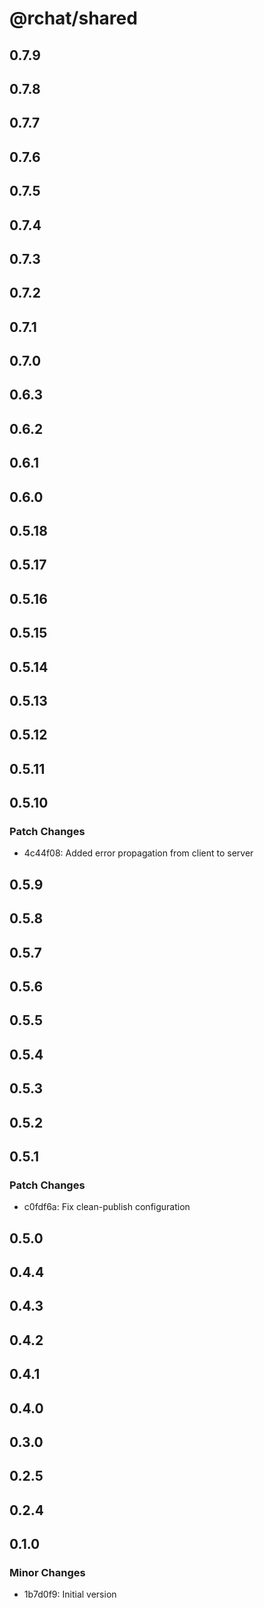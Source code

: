 # @rchat/shared

## 0.7.9

## 0.7.8

## 0.7.7

## 0.7.6

## 0.7.5

## 0.7.4

## 0.7.3

## 0.7.2

## 0.7.1

## 0.7.0

## 0.6.3

## 0.6.2

## 0.6.1

## 0.6.0

## 0.5.18

## 0.5.17

## 0.5.16

## 0.5.15

## 0.5.14

## 0.5.13

## 0.5.12

## 0.5.11

## 0.5.10

### Patch Changes

-   4c44f08: Added error propagation from client to server

## 0.5.9

## 0.5.8

## 0.5.7

## 0.5.6

## 0.5.5

## 0.5.4

## 0.5.3

## 0.5.2

## 0.5.1

### Patch Changes

-   c0fdf6a: Fix clean-publish configuration

## 0.5.0

## 0.4.4

## 0.4.3

## 0.4.2

## 0.4.1

## 0.4.0

## 0.3.0

## 0.2.5

## 0.2.4

## 0.1.0

### Minor Changes

-   1b7d0f9: Initial version
